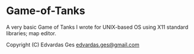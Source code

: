 # Game-of-Tanks
A very basic Game of Tanks I wrote for UNIX-based OS using X11 standard libraries; map editor.

Copyright (C) Edvardas Ges
edvardas.ges@gmail.com
